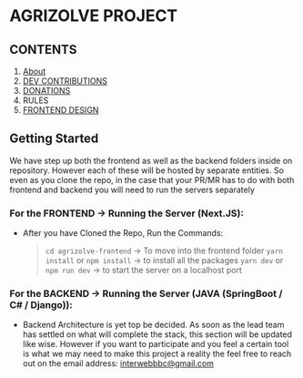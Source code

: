 # AGRIZOLVE PROJECT

## CONTENTS

1. [About](https://github.com/thompsonmanda08/agrizolve/blob/main/ABOUT_AGRIZOLVE.md)
2. [DEV CONTRIBUTIONS](https://github.com/thompsonmanda08/agrizolve/blob/main/CONTRIBUTING.md)
3. [DONATIONS](https://github.com/Raphaelmbewe/agrizolve/blob/raph/donations/DONATIONS.md)
4. RULES
5. [FRONTEND DESIGN](https://github.com/Raphaelmbewe/agrizolve/blob/raph/donations/FONTEND.md)

## Getting Started

We have step up both the frontend as well as the backend folders inside on repository.
However each of these will be hosted by separate entities. So even as you clone the repo, in the case that your PR/MR
has to do with both frontend and backend you will need to run the servers separately

### For the FRONTEND -> Running the Server (Next.JS):

- After you have Cloned the Repo, Run the Commands:
  > `cd agrizolve-frontend` -> To move into the frontend folder
  > `yarn install` or `npm install` -> to install all the packages
  > `yarn dev` or `npm run dev` -> to start the server on a localhost port

### For the BACKEND -> Running the Server (JAVA (SpringBoot / C# / Django)):

- Backend Architecture is yet top be decided. As soon as the lead team has settled on what will complete the stack,
  this section will be updated like wise. However if you want to participate and you feel a certain tool is what we may need
  to make this project a reality the feel free to reach out on the email address: [interwebbbc@gmail.com](mailto:interwebbbc@gmail.com)
  >
